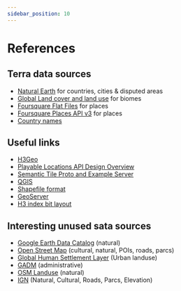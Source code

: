 ```yaml
---
sidebar_position: 10
---
```


# References

## Terra data sources

* [Natural Earth](https://www.naturalearthdata.com/) for countries, cities & disputed areas
* [Global Land cover and land use](https://glad.earthengine.app/view/global-land-cover-land-use-v1#lon=2.0060298696900736;lat=45.990660878201936;zoom=7;) for biomes
* [Foursquare Flat Files](https://developer.foursquare.com/docs/places-database) for places
* [Foursquare Places API v3](https://developer.foursquare.com/docs/places-api-overview) for places
* [Country names](https://stefangabos.github.io/world_countries/)

## Useful links

* [H3Geo](https://h3geo.org/)
* [Playable Locations API Design Overview](https://developers.google.com/maps/documentation/gaming/playable-transition)
* [Semantic Tile Proto and Example Server](https://developers.google.com/maps/documentation/gaming/semantic-tile-transition)
* [QGIS](https://qgis.org/)
* [Shapefile format](https://en.wikipedia.org/wiki/Shapefile)
* [GeoServer](https://geoserver.org/)
* [H3 index bit layout](https://observablehq.com/@nrabinowitz/h3-index-bit-layout?collection=@nrabinowitz/h3)

## Interesting unused sata sources

* [Google Earth Data Catalog](https://developers.google.com/earth-engine/datasets/catalog) (natural)
* [Open Street Map](https://www.openstreetmap.org/#map=6/46.449/2.210) (cultural, natural, POIs, roads, parcs)
* [Global Human Settlement Layer](https://ghsl.jrc.ec.europa.eu/degurbaDefinitions.php) (Urban landuse)
* [GADM](https://gadm.org/data.html) (administrative)
* [OSM Landuse](https://osmlanduse.org/#12/8.7/49.4/0/) (natural)
* [IGN](https://geoservices.ign.fr/catalogue) (Natural, Cultural, Roads, Parcs, Elevation)
